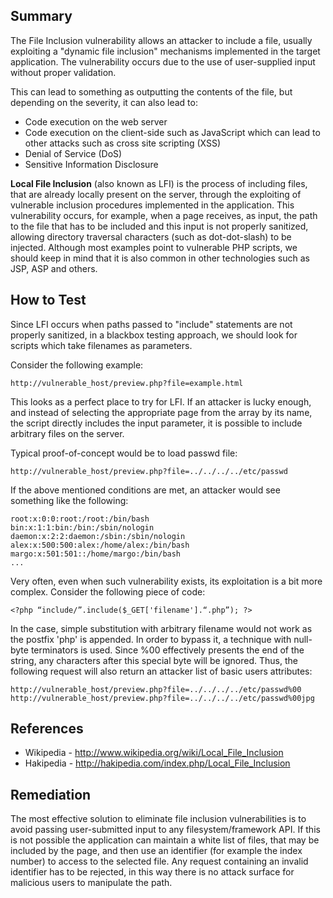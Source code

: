 ## Summary

The File Inclusion vulnerability allows an attacker to include a file,
usually exploiting a "dynamic file inclusion" mechanisms implemented in
the target application. The vulnerability occurs due to the use of
user-supplied input without proper validation.

This can lead to something as outputting the contents of the file, but
depending on the severity, it can also lead to:

  - Code execution on the web server
  - Code execution on the client-side such as JavaScript which can lead
    to other attacks such as cross site scripting (XSS)
  - Denial of Service (DoS)
  - Sensitive Information Disclosure

**Local File Inclusion** (also known as LFI) is the process of including
files, that are already locally present on the server, through the
exploiting of vulnerable inclusion procedures implemented in the
application. This vulnerability occurs, for example, when a page
receives, as input, the path to the file that has to be included and
this input is not properly sanitized, allowing directory traversal
characters (such as dot-dot-slash) to be injected. Although most
examples point to vulnerable PHP scripts, we should keep in mind that it
is also common in other technologies such as JSP, ASP and others.

## How to Test

Since LFI occurs when paths passed to "include" statements are not
properly sanitized, in a blackbox testing approach, we should look for
scripts which take filenames as parameters.

Consider the following example:

    http://vulnerable_host/preview.php?file=example.html

This looks as a perfect place to try for LFI. If an attacker is lucky
enough, and instead of selecting the appropriate page from the array by
its name, the script directly includes the input parameter, it is
possible to include arbitrary files on the server.

Typical proof-of-concept would be to load passwd file:

    http://vulnerable_host/preview.php?file=../../../../etc/passwd

If the above mentioned conditions are met, an attacker would see
something like the following:

    root:x:0:0:root:/root:/bin/bash
    bin:x:1:1:bin:/bin:/sbin/nologin
    daemon:x:2:2:daemon:/sbin:/sbin/nologin
    alex:x:500:500:alex:/home/alex:/bin/bash
    margo:x:501:501::/home/margo:/bin/bash
    ...

Very often, even when such vulnerability exists, its exploitation is a
bit more complex. Consider the following piece of code:

    <?php “include/”.include($_GET['filename'].“.php”); ?>

In the case, simple substitution with arbitrary filename would not work
as the postfix 'php' is appended. In order to bypass it, a technique
with null-byte terminators is used. Since %00 effectively presents the
end of the string, any characters after this special byte will be
ignored. Thus, the following request will also return an attacker list
of basic users attributes:

    http://vulnerable_host/preview.php?file=../../../../etc/passwd%00
    http://vulnerable_host/preview.php?file=../../../../etc/passwd%00jpg

## References

  - Wikipedia - <http://www.wikipedia.org/wiki/Local_File_Inclusion>
  - Hakipedia - <http://hakipedia.com/index.php/Local_File_Inclusion>

## Remediation

The most effective solution to eliminate file inclusion vulnerabilities
is to avoid passing user-submitted input to any filesystem/framework
API. If this is not possible the application can maintain a white list
of files, that may be included by the page, and then use an identifier
(for example the index number) to access to the selected file. Any
request containing an invalid identifier has to be rejected, in this way
there is no attack surface for malicious users to manipulate the path.